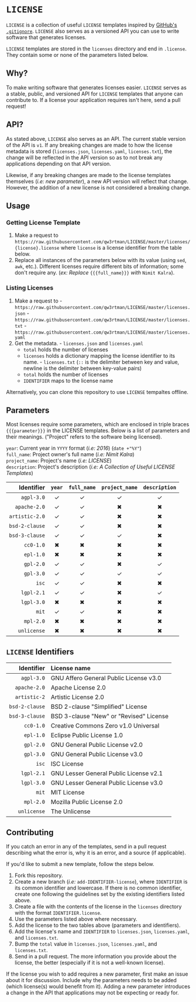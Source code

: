 # `LICENSE`

`LICENSE` is a collection of useful `LICENSE` templates inspired by [GitHub's `.gitignore`](https://github.com/github/gitignore). `LICENSE` also serves as a versioned API you can use to write software that generates licenses.

`LICENSE` templates are stored in the `licenses` directory and end in `.license`. They contain some or none of the parameters listed below.

## Why?
To make writing software that generates licenses easier. `LICENSE` serves as a stable, public, and versioned API for `LICENSE` templates that anyone can contribute to. If a license your application requires isn't here, send a pull request!

## API?
As stated above, `LICENSE` also serves as an API. The current stable version of the API is `v1`. If any breaking changes are made to how the license metadata is stored (`licenses.json`, `licenses.yaml`, `licenses.txt`), the change will be reflected in the API version so as to not break any applications depending on that API version.

Likewise, if any breaking changes are made to the license templates themselves (*i.e: new parameter*), a new API version will reflect that change. However, the addition of a new license is not considered a breaking change.

## Usage
### Getting License Template
1. Make a request to `https://raw.githubusercontent.com/qw3rtman/LICENSE/master/licenses/{license}.license` where `license` is a license identifier from the table below.
2. Replace all instances of the parameters below with its value (using `sed`, `awk`, etc.). Different licenses require different bits of information; some don't require any. (*ex: Replace* `{{{full_name}}}` *with* `Nimit Kalra`).

### Listing Licenses
  1. Make a request to
    - `https://raw.githubusercontent.com/qw3rtman/LICENSE/master/licenses.json`
    - `https://raw.githubusercontent.com/qw3rtman/LICENSE/master/licenses.txt`
    - `https://raw.githubusercontent.com/qw3rtman/LICENSE/master/licenses.yaml`
  2. Get the metadata.
    - `licenses.json` and `licenses.yaml`
      - `total` holds the number of licenses
      - `licenses` holds a dictionary mapping the license identifier to its name.
    - `licenses.txt` (` :: ` is the delimiter between key and value, newline is the delimiter between key-value pairs)
      - `total` holds the number of licenses
      - `IDENTIFIER` maps to the license name

Alternatively, you can clone this repository to use `LICENSE` tempaltes offline.

## Parameters
Most licenses require some parameters, which are enclosed in triple braces `{{{parameter}}}` in the LICENSE templates. Below is a list of parameters and their meanings. ("Project" refers to the software being licensed).

`year`: Current year in `YYYY` format (*i.e: 2016*) (`date +"%Y"`)  
`full_name`: Project owner's full name (*i.e: Nimit Kalra*)  
`project_name`: Project's name (*i.e: LICENSE*)  
`description`: Project's description (*i.e: A Collection of Useful LICENSE Templates*)

| Identifier | `year` | `full_name` | `project_name` | `description` |
| ----------:|:------:|:-----------:|:--------------:|:-------------:|
| `agpl-3.0` | ✓ | ✓ | ✓ | ✓ |
| `apache-2.0` | ✓ | ✓ | ✖ | ✖ |
| `artistic-2.0` | ✓ | ✓ | ✖ | ✖ |
| `bsd-2-clause` | ✓ | ✓ | ✖ | ✖ |
| `bsd-3-clause` | ✓ | ✓ | ✓ | ✖ |
| `cc0-1.0` | ✖ | ✖ | ✖ | ✖ |
| `epl-1.0` | ✖ | ✖ | ✖ | ✖ |
| `gpl-2.0` | ✓ | ✓ | ✖ | ✓ |
| `gpl-3.0` | ✓ | ✓ | ✓ | ✓ |
| `isc` | ✓ | ✓ | ✖ | ✖ |
| `lgpl-2.1` | ✓ | ✓ | ✖ | ✓ |
| `lgpl-3.0` | ✖ | ✖ | ✖ | ✖ |
| `mit` | ✓ | ✓ | ✖ | ✖ |
| `mpl-2.0` | ✖ | ✖ | ✖ | ✖ |
| `unlicense` | ✖ | ✖ | ✖ | ✖ |

## `LICENSE` Identifiers
| Identifier | License name |
| ----------:|:------------ |
| `agpl-3.0` | GNU Affero General Public License v3.0|
| `apache-2.0` | Apache License 2.0|
| `artistic-2` | Artistic License 2.0|
| `bsd-2-clause` | BSD 2-clause "Simplified" License|
| `bsd-3-clause` | BSD 3-clause "New" or "Revised" License|
| `cc0-1.0` | Creative Commons Zero v1.0 Universal|
| `epl-1.0` | Eclipse Public License 1.0|
| `gpl-2.0` | GNU General Public License v2.0|
| `gpl-3.0` | GNU General Public License v3.0|
| `isc` | ISC License|
| `lgpl-2.1` | GNU Lesser General Public License v2.1|
| `lgpl-3.0` | GNU Lesser General Public License v3.0|
| `mit` | MIT License|
| `mpl-2.0` | Mozilla Public License 2.0|
| `unlicense` | The Unlicense|

## Contributing
If you catch an error in any of the templates, send in a pull request describing what the error is, why it is an error, and a source (if applicable).

If you'd like to submit a new template, follow the steps below.
1. Fork this repository.
2. Create a new branch (*i.e:* `add-IDENTIFIER-license`), where `IDENTIFIER` is its common identifier and lowercase. If there is no common identifier, create one following the guidelines set by the existing identifiers listed above.
3. Create a file with the contents of the license in the `licenses` directory with the format `IDENTIFIER.license`.
4. Use the parameters listed above where necessary.
5. Add the license to the two tables above (parameters and identifiers).
6. Add the license's name and `IDENTIFIER` to `licenses.json`, `licenses.yaml`, and `licenses.txt`.
7. Bump the `total` value in `licenses.json`, `licenses.yaml`, and `licenses.txt`.
7. Send in a pull request. The more information you provide about the license, the better (especially if it is not a well-known license).

If the license you wish to add requires a new parameter, first make an issue about it for discussion. Include why the parameters needs to be added (which license(s) would benefit from it). Adding a new parameter introduces a change in the API that applications may not be expecting or ready for.
